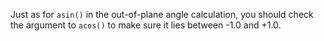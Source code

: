 Just as for `asin()` in the out-of-plane angle calculation, you should check the argument to `acos()` to make sure it lies between -1.0 and +1.0.
